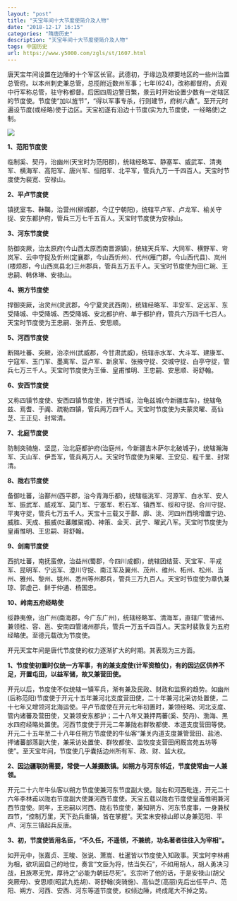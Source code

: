 ```yaml
---
layout: "post"
title: "天宝年间十大节度使简介及人物"
date: "2018-12-17 16:15"
categories: "隋唐历史"
description: "天宝年间十大节度使简介及人物"
tags: 中国历史
url: https://www.y5000.com/zgls/st/1607.html
---
```






唐天宝年间设置在边陲的十个军区长官。武德初，于缘边及襟要地区的一些州治置总管府。以本州刺史兼总管，总揽附近数州军事；七年(624)，改称都督府。贞观中行军称总管，驻守称都督。后因四周边警日繁，景云时开始设置少数有一定辖区的节度使。节度使“加以旌节”，“得以军事专杀，行则建节，府树六纛”。至开元时遍设节度(或经略)使于边区。天宝初遂有沿边十节度(实为九节度使，一经略使)之制。

![](https://img.y5000.com/uploads/allimg/130825/2-130R51UA14X.jpg)

**1、范阳节度使**

临制奚、契丹，治幽州(天宝时为范阳郡)，统辖经略军、静塞军、威武军、清夷军、横海军、高阳军、唐兴军、恒阳军、北平军，管兵九万一千四百人。天宝时节度使为裴宽、安禄山。

**2、平卢节度使**

镇抚室韦、靺鞨，治营州(柳城郡，今辽宁朝阳)，统辖平卢军、卢龙军、榆关守捉、安东都护府，管兵三万七千五百人。天宝时节度使为安禄山。

**3、河东节度使**

防御突厥，治太原府(今山西太原西南晋源镇)，统辖天兵军、大同军、横野军、岢岚军、云中守捉及忻州(定襄郡，今山西忻州)、代州(雁门郡，今山西代县)、岚州(楼烦郡，今山西岚县北)三州郡兵，管兵五万五千人。天宝时节度使为田仁琬、王忠嗣、韩休琳、安禄山。

**4、朔方节度使**

捍御突厥，治灵州(灵武郡，今宁夏灵武西南)，统辖经略军、丰安军、定远军、东受降城、中受降城、西受降城、安北都护府、单于都护府，管兵六万四千七百人。天宝时节度使为王忠嗣、张齐丘、安思顺。

**5、河西节度使**

断隔吐蕃、突厥，治凉州(武威郡，今甘肃武威)，统辖赤水军、大斗军、建康军、宁寇军、玉门军、墨离军、豆卢军、新泉军、张掖守捉、交城守捉、白亭守捉，管兵七万三千人。天宝时节度使为王倕、皇甫惟明、王忠嗣、安思顺、哥舒翰。

**6、安西节度使**

又称四镇节度使、安西四镇节度使，抚宁西域，治龟兹城(今新疆库车)，统辖龟兹、焉耆、于阗、疏勒四镇，管兵两万四千人。天宝时节度使为夫蒙灵曜、高仙芝、王正见、封常清。

**7、北庭节度使**

防制突骑施、坚昆，治北庭都护府(治庭州，今新疆吉木萨尔北破城子)，统辖瀚海军、天山军、伊吾军，管兵两万人。天宝时节度使为来曜、王安见、程千里、封常清。

**8、陇右节度使**

备御吐蕃，治鄯州(西平郡，治今青海乐都)，统辖临洮军、河源军、白水军、安人军、振武军、威戎军、莫门军、宁塞军、积石军、镇西军、绥和守捉、合川守捉、平夷守捉，管兵七万五千人。天宝十三载又于鄯、廓、洮、河四州西境增置宁边、威胜、天成、振威(吐蕃雕窠城)、神策、金天、武宁、曜武八军。天宝时节度使为皇甫惟明、王忠嗣、哥舒翰。

**9、剑南节度使**

西抗吐蕃，南抚蛮僚，治益州(蜀郡，今四川成都)，统辖团结营、天宝军、平戎军、昆明军、宁远军、澄川守捉、南江军及翼州、茂州、维州、柘州、松州、当州、雅州、黎州、姚州、悉州等州郡兵，管兵三万九百人。天宝时节度使为章仇兼琼、郭虚己、鲜于仲通、杨国忠。

**10、岭南五府经略使**

绥静夷僚，治广州(南海郡，今广东广州)，统辖经略军、清海军，直辖广管诸州、兼领桂、容、邕、安南四管诸州郡兵，管兵一万五千四百人。天宝时裴敦复为五府经略使。至德元载改为节度使。

开元天宝年间是唐代节度使的权力逐渐扩大的时期。其表现为三方面。  
  
**1、节度使初置时仅统一方军事，有的兼支度使(计军资粮仗)，有的因边区供养不足，开置屯田，以益军储，故又兼营田使。**  
  
开元以后，节度使不仅统辖一镇军兵，渐有兼及民政、财政和监察的趋势。如幽州(后称范阳)节度使于开元十五年兼河北支度营田使，二十年兼河北采访处置使，二十七年又增领河北海运使。平卢节度使在开元七年初置时，兼领经略、河北支度、管内诸蕃及营田使，又兼领安东都护；二十八年又兼押两蕃(奚、契丹)、渤海、黑水四府经略处置使。河西节度使于开元二年兼陇右群牧都使、本道支度营田等使。开元二十五年至二十八年任朔方节度使的牛仙客“兼关内道支度兼管营田、盐池、押诸蕃部落副大使，兼采访处置使、群牧都使、监牧度支营田闲厩宫苑五坊等使”。至天宝年间，节度使几乎囊括边州所有军、政、财、监大权。

**2、因边疆联防需要，常使一人兼摄数镇。如朔方与河东邻近，节度使常由一人兼领。**  
  
开元二十六年牛仙客以朔方节度使兼河东节度副大使。陇右和河西毗连，开元二十六年李林甫以陇右节度副大使兼河西节度使。天宝五载以陇右节度使皇甫惟明兼河西节度使。同年，王忠嗣以河西、陇右节度使，兼知朔方、河东节度事，一身兼杖四节，“控制万里，天下劲兵重镇，皆在掌握”。天宝末安禄山即以身兼范阳、平卢、河东三镇起兵反唐。

**3、初，节度使皆用名臣，“不久任，不遥领，不兼统，功名著者往往入为宰相”。**  
  
如开元中，张嘉贞、王晙、张说、萧嵩、杜暹皆以节度使入知政事。天宝时李林甫为相，欲巩固自己的地位，奏言“文臣为将，怯当矢石”，不如用胡人，胡人勇决习战，且族寒无党，厚待之“必能为朝廷尽死”。玄宗听了他的话，于是安禄山(胡父突厥母)、安思顺(昭武九姓胡)、哥舒翰(突骑施)、高仙芝(高丽)先后出任平卢、范阳、朔方、河西、安西、河东等道节度使，权倾边陲，终成尾大不掉之势。
